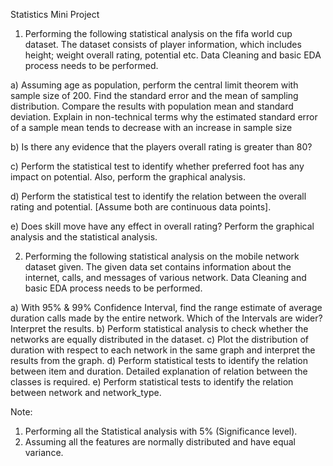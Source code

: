 Statistics Mini Project


1. Performing the following statistical analysis on the fifa world cup dataset. The dataset consists of player information, which includes height; weight overall rating, potential etc. Data Cleaning and basic EDA process needs to be performed. 

a)	Assuming age as population, perform the central limit theorem with sample size of 200. Find the standard error and the mean of sampling distribution. Compare the results with population mean and standard deviation. Explain in non-technical terms why the estimated standard error of a sample mean tends to decrease with an increase in sample size

b)	Is there any evidence that the players overall rating is greater than 80?

c)	Perform the statistical test to identify whether preferred foot has any impact on potential. Also, perform the graphical analysis.

d)	Perform the statistical test to identify the relation between the overall rating and potential. [Assume both are continuous data points].

e)	Does skill move have any effect in overall rating? Perform the graphical analysis and the statistical analysis.


2. Performing the following statistical analysis on the mobile network dataset given. The given data set contains information about the internet, calls, and messages of various network. Data Cleaning and basic EDA process needs to be performed. 

a) With 95% & 99% Confidence Interval, find the range estimate of average duration calls made by the entire network. Which of the Intervals are wider? Interpret the results.
b) Perform statistical analysis to check whether the networks are equally distributed in the dataset.
c) Plot the distribution of duration with respect to each network in the same graph and interpret the results from the graph.
d)	Perform statistical tests to identify the relation between item and duration. Detailed explanation of relation between the classes is required.
e)	Perform statistical tests to identify the relation between network and network_type. 

Note: 
1) Performing all the Statistical analysis with 5% (Significance level). 
2) Assuming all the features are normally distributed and have equal variance.

